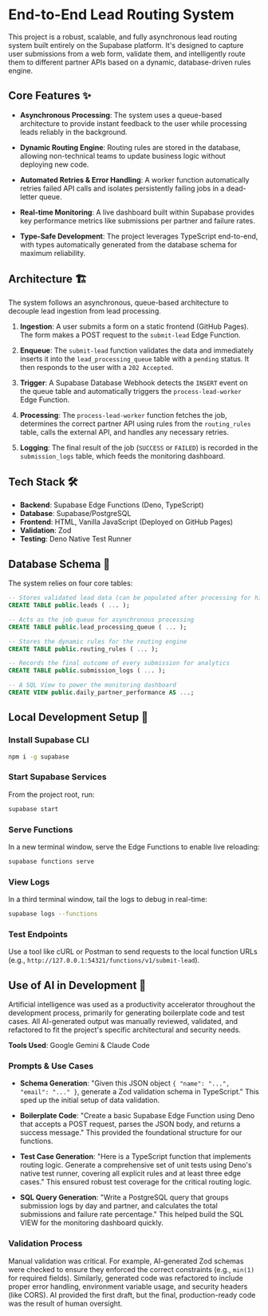# End-to-End Lead Routing System

This project is a robust, scalable, and fully asynchronous lead routing system built entirely on the Supabase platform. It's designed to capture user submissions from a web form, validate them, and intelligently route them to different partner APIs based on a dynamic, database-driven rules engine.

## Core Features ✨

- **Asynchronous Processing**: The system uses a queue-based architecture to provide instant feedback to the user while processing leads reliably in the background.

- **Dynamic Routing Engine**: Routing rules are stored in the database, allowing non-technical teams to update business logic without deploying new code.

- **Automated Retries & Error Handling**: A worker function automatically retries failed API calls and isolates persistently failing jobs in a dead-letter queue.

- **Real-time Monitoring**: A live dashboard built within Supabase provides key performance metrics like submissions per partner and failure rates.

- **Type-Safe Development**: The project leverages TypeScript end-to-end, with types automatically generated from the database schema for maximum reliability.

## Architecture 🏗️

The system follows an asynchronous, queue-based architecture to decouple lead ingestion from lead processing.

1. **Ingestion**: A user submits a form on a static frontend (GitHub Pages). The form makes a POST request to the `submit-lead` Edge Function.

2. **Enqueue**: The `submit-lead` function validates the data and immediately inserts it into the `lead_processing_queue` table with a `pending` status. It then responds to the user with a `202 Accepted`.

3. **Trigger**: A Supabase Database Webhook detects the `INSERT` event on the queue table and automatically triggers the `process-lead-worker` Edge Function.

4. **Processing**: The `process-lead-worker` function fetches the job, determines the correct partner API using rules from the `routing_rules` table, calls the external API, and handles any necessary retries.

5. **Logging**: The final result of the job (`SUCCESS` or `FAILED`) is recorded in the `submission_logs` table, which feeds the monitoring dashboard.

## Tech Stack 🛠️

- **Backend**: Supabase Edge Functions (Deno, TypeScript)
- **Database**: Supabase/PostgreSQL
- **Frontend**: HTML, Vanilla JavaScript (Deployed on GitHub Pages)
- **Validation**: Zod
- **Testing**: Deno Native Test Runner

## Database Schema 📜

The system relies on four core tables:

```sql
-- Stores validated lead data (can be populated after processing for historical reference)
CREATE TABLE public.leads ( ... );

-- Acts as the job queue for asynchronous processing
CREATE TABLE public.lead_processing_queue ( ... );

-- Stores the dynamic rules for the routing engine
CREATE TABLE public.routing_rules ( ... );

-- Records the final outcome of every submission for analytics
CREATE TABLE public.submission_logs ( ... );

-- A SQL View to power the monitoring dashboard
CREATE VIEW public.daily_partner_performance AS ...;
```

## Local Development Setup 🚀

### Install Supabase CLI

```bash
npm i -g supabase
```

### Start Supabase Services

From the project root, run:

```bash
supabase start
```

### Serve Functions

In a new terminal window, serve the Edge Functions to enable live reloading:

```bash
supabase functions serve
```

### View Logs

In a third terminal window, tail the logs to debug in real-time:

```bash
supabase logs --functions
```

### Test Endpoints

Use a tool like cURL or Postman to send requests to the local function URLs (e.g., `http://127.0.0.1:54321/functions/v1/submit-lead`).

## Use of AI in Development 🤖

Artificial intelligence was used as a productivity accelerator throughout the development process, primarily for generating boilerplate code and test cases. All AI-generated output was manually reviewed, validated, and refactored to fit the project's specific architectural and security needs.

**Tools Used**: Google Gemini & Claude Code

### Prompts & Use Cases

- **Schema Generation**: "Given this JSON object `{ "name": "...", "email": "..." }`, generate a Zod validation schema in TypeScript." This sped up the initial setup of data validation.

- **Boilerplate Code**: "Create a basic Supabase Edge Function using Deno that accepts a POST request, parses the JSON body, and returns a success message." This provided the foundational structure for our functions.

- **Test Case Generation**: "Here is a TypeScript function that implements routing logic. Generate a comprehensive set of unit tests using Deno's native test runner, covering all explicit rules and at least three edge cases." This ensured robust test coverage for the critical routing logic.

- **SQL Query Generation**: "Write a PostgreSQL query that groups submission logs by day and partner, and calculates the total submissions and failure rate percentage." This helped build the SQL VIEW for the monitoring dashboard quickly.

### Validation Process

Manual validation was critical. For example, AI-generated Zod schemas were checked to ensure they enforced the correct constraints (e.g., `min(1)` for required fields). Similarly, generated code was refactored to include proper error handling, environment variable usage, and security headers (like CORS). AI provided the first draft, but the final, production-ready code was the result of human oversight.
